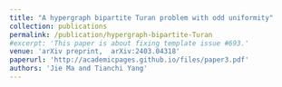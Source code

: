 ```yaml
---
title: "A hypergraph bipartite Turan problem with odd uniformity"
collection: publications
permalink: /publication/hypergraph-bipartite-Turan
#excerpt: 'This paper is about fixing template issue #693.'
venue: 'arXiv preprint,  arXiv:2403.04318'
paperurl: 'http://academicpages.github.io/files/paper3.pdf'
authors: 'Jie Ma and Tianchi Yang'
---
```

